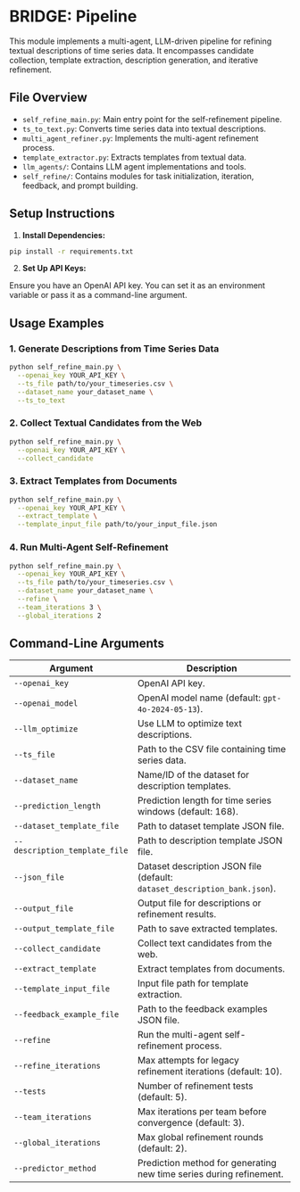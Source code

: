 
# BRIDGE: Pipeline

This module implements a multi-agent, LLM-driven pipeline for refining textual descriptions of time series data. It encompasses candidate collection, template extraction, description generation, and iterative refinement.

## File Overview

- `self_refine_main.py`: Main entry point for the self-refinement pipeline.
- `ts_to_text.py`: Converts time series data into textual descriptions.
- `multi_agent_refiner.py`: Implements the multi-agent refinement process.
- `template_extractor.py`: Extracts templates from textual data.
- `llm_agents/`: Contains LLM agent implementations and tools.
- `self_refine/`: Contains modules for task initialization, iteration, feedback, and prompt building.

## Setup Instructions

1. **Install Dependencies:**

```bash
pip install -r requirements.txt
```

2. **Set Up API Keys:**

Ensure you have an OpenAI API key. You can set it as an environment variable or pass it as a command-line argument.

## Usage Examples

### 1. Generate Descriptions from Time Series Data

```bash
python self_refine_main.py \
  --openai_key YOUR_API_KEY \
  --ts_file path/to/your_timeseries.csv \
  --dataset_name your_dataset_name \
  --ts_to_text
```

### 2. Collect Textual Candidates from the Web

```bash
python self_refine_main.py \
  --openai_key YOUR_API_KEY \
  --collect_candidate
```

### 3. Extract Templates from Documents

```bash
python self_refine_main.py \
  --openai_key YOUR_API_KEY \
  --extract_template \
  --template_input_file path/to/your_input_file.json
```

### 4. Run Multi-Agent Self-Refinement

```bash
python self_refine_main.py \
  --openai_key YOUR_API_KEY \
  --ts_file path/to/your_timeseries.csv \
  --dataset_name your_dataset_name \
  --refine \
  --team_iterations 3 \
  --global_iterations 2
```

## Command-Line Arguments

| Argument                      | Description                                                                |
|-------------------------------|----------------------------------------------------------------------------|
| `--openai_key`                | OpenAI API key.                                                            |
| `--openai_model`              | OpenAI model name (default: `gpt-4o-2024-05-13`).                          |
| `--llm_optimize`              | Use LLM to optimize text descriptions.                                     |
| `--ts_file`                   | Path to the CSV file containing time series data.                          |
| `--dataset_name`              | Name/ID of the dataset for description templates.                          |
| `--prediction_length`         | Prediction length for time series windows (default: 168).                  |
| `--dataset_template_file`     | Path to dataset template JSON file.                                        |
| `--description_template_file` | Path to description template JSON file.                                    |
| `--json_file`                 | Dataset description JSON file (default: `dataset_description_bank.json`). |
| `--output_file`               | Output file for descriptions or refinement results.                        |
| `--output_template_file`      | Path to save extracted templates.                                          |
| `--collect_candidate`         | Collect text candidates from the web.                                      |
| `--extract_template`          | Extract templates from documents.                                          |
| `--template_input_file`       | Input file path for template extraction.                                   |
| `--feedback_example_file`     | Path to the feedback examples JSON file.                                   |
| `--refine`                    | Run the multi-agent self-refinement process.                               |
| `--refine_iterations`         | Max attempts for legacy refinement iterations (default: 10).               |
| `--tests`                     | Number of refinement tests (default: 5).                                   |
| `--team_iterations`           | Max iterations per team before convergence (default: 3).                   |
| `--global_iterations`         | Max global refinement rounds (default: 2).                                 |
| `--predictor_method`          | Prediction method for generating new time series during refinement.        |